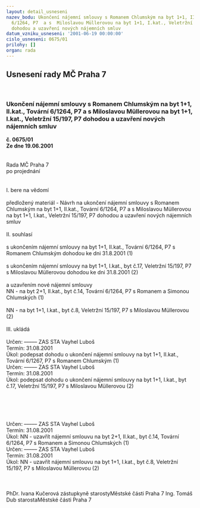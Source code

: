 ```yaml
---
layout: detail_usneseni
nazev_bodu: Ukončení nájemní smlouvy s Romanem Chlumským na byt 1+1, II.kat., Tovární
  6/1264, P7  a s  Miloslavou Müllerovou na byt 1+1, I.kat., Veletržní 15/197, P7
  dohodou a uzavření nových nájemních smluv
datum_vzniku_usneseni: '2001-06-19 00:00:00'
cislo_usneseni: 0675/01
prilohy: []
organ: rada
---
```

<div id="ucUsn_pList" class="usn">
	<span><h2>Usnesení rady MČ Praha 7 </h2>
<br></span><div class="standBody">
<span><h3>Ukončení nájemní smlouvy s Romanem Chlumským na byt 1+1, II.kat., Tovární 6/1264, P7  a s  Miloslavou Müllerovou na byt 1+1, I.kat., Veletržní 15/197, P7 dohodou a uzavření nových nájemních smluv</h3></span><div class="center">
		<strong>č. 0675/01</strong><br>
	</div>
<div class="center">
		<strong>Ze dne 19.06.2001</strong><br><br>
	</div>
<br>Rada MČ Praha 7<br>po projednání<br><br><br>I.	bere na vědomí<br><br> předložený materiál - Návrh na ukončení nájemní smlouvy s Romanem Chlumským na byt 1+1, II.kat., Tovární 6/1264, P7 a  s Miloslavou Müllerovou na byt 1+1, I.kat., Veletržní 15/197, P7 dohodou a uzavření nových nájemních smluv<br><br>II.	souhlasí <br><br>s ukončením nájemní smlouvy na byt 1+1, II.kat., Tovární 6/1264, P7  s Romanem Chlumským dohodou ke dni 31.8.2001 (1)<br><br>s ukončením nájemní smlouvy na byt 1+1, I.kat., byt č.17, Veletržní 15/197, P7 s Miloslavou Müllerovou dohodou ke dni 31.8.2001 (2)<br><br>a uzavřením nové nájemní smlouvy<br>NN - na byt 2+1, II.kat., byt č.14, Tovární 6/1264, P7 s Romanem a Simonou Chlumských (1)<br><br>NN - na byt 1+1, I.kat., byt č.8, Veletržní 15/197, P7 s Miloslavou Müllerovou (2)<br><br>III.	ukládá <br><br> Určen:	–––––	ZAS STA Vayhel Luboš<br>Termín: 31.08.2001<br>Úkol:	podepsat dohodu o ukončení nájemní smlouvy na byt 1+1, II.kat., Tovární 6/1267, P7 s Romanem Chlumským (1)<br>  Určen:	–––––	ZAS STA Vayhel Luboš<br>Termín: 31.08.2001<br>Úkol:	podepsat dohodu o ukončení nájemní smlouvy na byt 1+1, I.kat., byt č.17, Veletržní 15/197, P7 s Miloslavou Müllerovou (2)<br> <br><br><br><br><br> Určen:	–––––	ZAS STA Vayhel Luboš<br>Termín: 31.08.2001<br>Úkol:	NN - uzavřít nájemní smlouvu na byt 2+1, II.kat., byt č.14, Tovární 6/1264, P7 s Romanem a Simonou Chlumských (1)<br>  Určen:	–––––	ZAS STA Vayhel Luboš<br>Termín: 31.08.2001<br>Úkol:	NN - uzavřít nájemní smlouvu na byt 1+1, I.kat., byt č.8, Veletržní 15/197, P7 s Miloslavou Müllerovou (2)<br>  <br><br> 	<br>PhDr. Ivana Kučerová zástupkyně starostyMěstské části Praha 7	Ing. Tomáš Dub starostaMěstské části Praha 7<br>	<br><br>
</div>
</div>